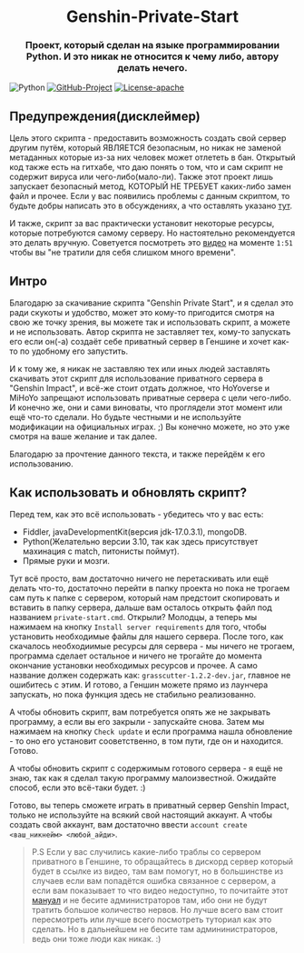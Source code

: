 <h1 align="center">Genshin-Private-Start</h1>
<h3 align="center">Проект, который сделан на языке программировании Python. И это никак не относится к чему либо, автору делать нечего.</h3>

![Python](https://img.shields.io/badge/python-3670A0?style=for-the-badge&logo=python&logoColor=ffffff) [![GitHub-Project](https://img.shields.io/badge/github-%23121011.svg?style=for-the-badge&logo=github&logoColor=white)](https://github.com/ExtbhiteEAS/Genshin-Private-Start) [![License-apache](https://img.shields.io/hexpm/l/plug?style=for-the-badge)](./LICENSE)

## **Предупреждения(дисклеймер)**

Цель этого скрипта - предоставить возможность создать свой сервер другим путём, который ЯВЛЯЕТСЯ безопасным, но никак не заменой метаданных которые из-за них человек может отлететь в бан. Открытый код также есть на гитхабе, что даю понять о том, что и сам скрипт не содержит вируса или чего-либо(мало-ли). Также этот проект лишь запускает безопасный метод, КОТОРЫЙ НЕ ТРЕБУЕТ каких-либо замен файл и прочее. Если у вас появились проблемы с данным скриптом, то будьте добры написать это в обсуждениях, а что оставлять указано [тут](https://github.com/NoGenshinSource/NoGenshinSource/issues/1).

И также, скрипт за вас практически установит некоторые ресурсы, которые потребуются самому серверу. Но настоятельно рекомендуется это делать вручную. Советуется посмотреть это [видео](https://youtu.be/D_8o1Ik8NDQ?t=111) на моменте `1:51` чтобы вы "не тратили для себя слишком много времени".

## Интро

Благодарю за скачивание скрипта "Genshin Private Start", и я сделал это ради скукоты и удобство, может это кому-то пригодится смотря на свою же точку зрения, вы можете так и использовать скрипт, а можете и не использовать. Автор скрипта не заставляет тех, кому-то запускать его если он(-а) создаёт себе приватный сервер в Геншине и хочет как-то по удобному его запустить.

И к тому же, я никак не заставляю тех или иных людей заставлять скачивать этот скрипт для использование приватного сервера в "Genshin Impact", и всё-же стоит отдать должное, что HoYoverse и MiHoYo запрещают использовать приватные сервера с цели чего-либо. И конечно же, они и сами виноваты, что проглядели этот момент или ещё что-то сделали. Но будьте честными и не используйте модификации на официальных играх. ;)
Вы конечно можете, но это уже смотря на ваше желание и так далее.

Благодарю за прочтение данного текста, и также перейдём к его использованию.

## Как использовать и обновлять скрипт?
Перед тем, как это всё использовать - убедитесь что у вас есть:
- Fiddler, javaDevelopmentKit(версия jdk-17.0.3.1), mongoDB.
- Python(Желательно версии 3.10, так как здесь присутствует махинация с match, питонисты поймут).
- Прямые руки и мозги.

Тут всё просто, вам достаточно ничего не перетаскивать или ещё делать что-то, достаточно перейти в папку проекта но пока не трогаем сам путь к папке с сервером, который нам предстоит скопировать и вставить в папку сервера, дальше вам осталось открыть файл под названием `private-start.cmd`.
Открыли? Молодцы, а теперь мы нажимаем на кнопку `Install server requirements` для того, чтобы установить необходимые файлы для нашего сервера. После того, как скачалось необходиимые ресурсы для сервера - мы ничего не трогаем, программа сделает остальное и ничего не трогайте до момента окончание установки необходимых ресурсов и прочее.
А само название должен содержать как: `grasscutter-1.2.2-dev.jar`, главное не ошибитесь с этим. И готово, а Геншин можете прямо из лаунчера запускать, но пока функция здесь не стабильно реализованно.

А чтобы обновить скрипт, вам потребуется опять же не закрывать программу, а если вы его закрыли - запускайте снова. Затем мы нажимаем на кнопку `Check update` и если программа нашла обновление - то оно его установит сооветственно, в том пути, где он и находится. Готово.

А чтобы обновить скрипт с содержимым готового сервера - я ещё не знаю, так как я сделал такую программу малоизвестной. Ожидайте способ, если это всё-таки будет. :)

Готово, вы теперь сможете играть в приватный сервер Genshin Impact, только не используйте на всякий свой настоящий аккаунт.
А чтобы создать свой аккаунт, вам достаточно ввести `account create <ваш_никнейм> <любой_айди>`.

> P.S Если у вас случились какие-либо траблы со сервером приватного в Геншине, то обращайтесь в дискорд сервер который будет в ссылке из видео, там вам помогут, но в большинстве из случаев если вам попадётся ошибка связанное с сервером, а если вам показывает то что видео недоступно, то почитайте этот [мануал](https://guide.genshinnews.ml/troubleshooting.html) и не бесите администраторов там, ибо они не будут тратить большое количество нервов. Но лучше всего вам стоит пересмотреть или лучше всего посмотреть туториал как это сделать. Но в дальнейшем не бесите там админинистраторов, ведь они тоже люди как никак. :)
